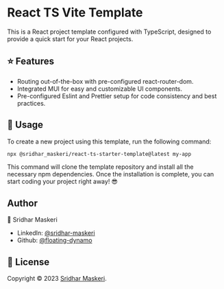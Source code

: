 # React TS Vite Template
This is a React project template configured with TypeScript, designed to provide a quick start for your React projects.

## ⭐ Features
- Routing out-of-the-box with pre-configured react-router-dom.
- Integrated MUI for easy and customizable UI components.
- Pre-configured Eslint and Prettier setup for code consistency and best practices.

## 🚀 Usage
To create a new project using this template, run the following command:

```bash
npx @sridhar_maskeri/react-ts-starter-template@latest my-app
```

This command will clone the template repository and install all the necessary npm dependencies. Once the installation is complete, you can start coding your project right away! 😎

## Author
👤 Sridhar Maskeri
- LinkedIn: [@sridhar-maskeri](https://www.linkedin.com/in/sridhar-maskeri/)
- Github: [@floating-dynamo](https://github.com/floating-dynamo)

## 📝 License
Copyright © 2023 [Sridhar Maskeri](https://github.com/floating-dynamo).